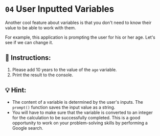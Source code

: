 # `04` User Inputted Variables
Another cool feature about variables is that you don't need to know their value to be able to work with them.

For example, this application is prompting the user for his or her age. Let's see if we can change it.

## 📝 Instructions:
1. Please add 10 years to the value of the `age` variable.
2. Print the result to the console.

## 💡 Hint:
- The content of a variable is determined by the user's inputs. The `prompt()` function saves the input value as a string.
- You will have to make sure that the variable is converted to an integer for the calculation to be successfully completed. This is a good opportunity to work on your problem-solving skills by performing a Google search.